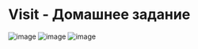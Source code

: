 # Visit - Домашнее задание
![image](https://github.com/SantOg163/Visit/assets/91531282/e60c9815-e61d-4567-b44a-0409c7e77fa5)
![image](https://github.com/SantOg163/Visit/assets/91531282/a2e492f3-d127-437c-ba81-5f28ec898bac)
![image](https://github.com/SantOg163/Visit/assets/91531282/1a1d9a90-d095-4ee8-a801-301626dcbe51)
